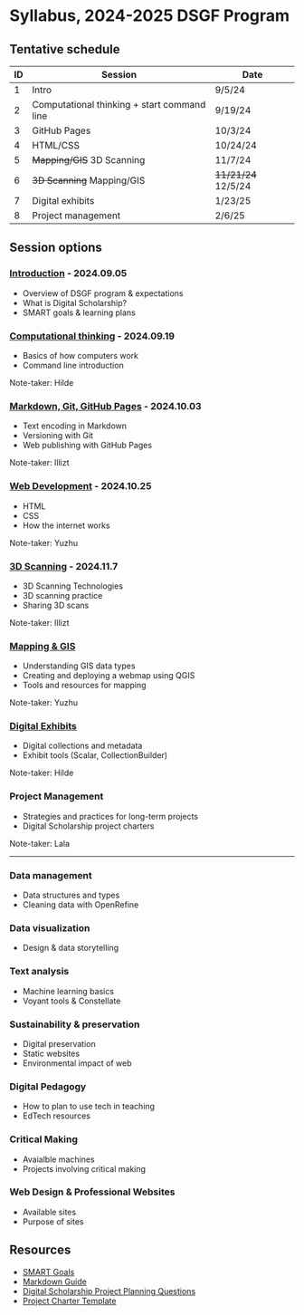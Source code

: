 # Syllabus, 2024-2025 DSGF Program

## Tentative schedule

| ID  | Session                                     | Date    |
| --- | ------------------------------------------- | ------  |
| 1   | Intro                                       | 9/5/24  |
| 2   | Computational thinking + start command line | 9/19/24 |
| 3   | GitHub Pages                                | 10/3/24 |
| 4   | HTML/CSS                                    | 10/24/24|
| 5   | ~~Mapping/GIS~~  3D Scanning                | 11/7/24 |
| 6   | ~~3D Scanning~~  Mapping/GIS                | ~~11/21/24~~ 12/5/24 |
| 7   | Digital exhibits                            | 1/23/25 |
| 8   | Project management                          | 2/6/25  |

## Session options

### [Introduction](sessions/01-introduction.md) - 2024.09.05
- Overview of DSGF program & expectations
- What is Digital Scholarship?
- SMART goals & learning plans

### [Computational thinking](sessions/02-computation.md) - 2024.09.19
- Basics of how computers work
- Command line introduction

Note-taker: Hilde

### [Markdown, Git, GitHub Pages](sessions/03-github-pages.md) - 2024.10.03
- Text encoding in Markdown
- Versioning with Git
- Web publishing with GitHub Pages

Note-taker: Illizt

### [Web Development](sessions/04-web-dev.md) - 2024.10.25
- HTML
- CSS
- How the internet works

Note-taker: Yuzhu

### [3D Scanning](sessions/05-3d-scanning.md) - 2024.11.7
- 3D Scanning Technologies
- 3D scanning practice
- Sharing 3D scans

Note-taker: Illizt

### [Mapping & GIS](sessions/06-mapping.md)
- Understanding GIS data types
- Creating and deploying a webmap using QGIS
- Tools and resources for mapping

Note-taker: Yuzhu

### [Digital Exhibits](sessions/07-exhibits.md)
- Digital collections and metadata
- Exhibit tools (Scalar, CollectionBuilder)

Note-taker: Hilde

### Project Management
- Strategies and practices for long-term projects
- Digital Scholarship project charters

Note-taker: Lala

---

### Data management
- Data structures and types
- Cleaning data with OpenRefine

### Data visualization
- Design & data storytelling

### Text analysis
- Machine learning basics
- Voyant tools & Constellate

### Sustainability & preservation
- Digital preservation
- Static websites
- Environmental impact of web
  
### Digital Pedagogy
- How to plan to use tech in teaching
- EdTech resources 
  
### Critical Making
- Avaialble machines
- Projects involving critical making 

### Web Design & Professional Websites
- Available sites
- Purpose of sites 


## Resources

- [SMART Goals](resources/smart-goals.md)
- [Markdown Guide](resources/markdown-guide.md)
- [Digital Scholarship Project Planning Questions](resources/ds-project-planning.md)
- [Project Charter Template](resources/project-charter-template-ds.md)
